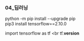 ### 04_딥러닝

python -m pip install --upgrade pip  <br>
pip3 install tensorflow==2.10.0 <br>


import tensorflow as tf <br
tf.__version__
